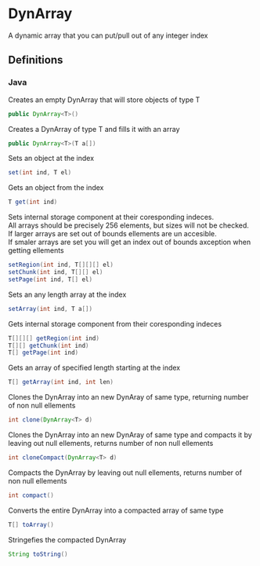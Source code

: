 # DynArray
A dynamic array that you can put/pull out of any integer index

## Definitions
### Java

Creates an empty DynArray that will store objects of type T
```java
public DynArray<T>()
```

Creates a DynArray of type T and fills it with an array
```java
public DynArray<T>(T a[])
```

Sets an object at the index
```java
set(int ind, T el)
```

Gets an object from the index
```java
T get(int ind)
```

Sets internal storage component at their coresponding indeces.<br>
All arrays should be precisely 256 elements, but sizes will not be checked.<br>
If larger arrays are set out of bounds ellements are un accesible.<br>
If smaler arrays are set you will get an index out of bounds axception when getting ellements
```java
setRegion(int ind, T[][][] el)
setChunk(int ind, T[][] el)
setPage(int ind, T[] el)
```

Sets an any length array at the index
```java
setArray(int ind, T a[])
```

Gets internal storage component from their coresponding indeces
```java
T[][][] getRegion(int ind)
T[][] getChunk(int ind)
T[] getPage(int ind)
```

Gets an array of specified length starting at the index
```java
T[] getArray(int ind, int len)
```

Clones the DynArray into an new DynAray of same type, returning number of non null ellements
```java
int clone(DynArray<T> d)
```

Clones the DynArray into an new DynAray of same type and compacts it by leaving out null ellements, returns number of non null ellements
```java
int cloneCompact(DynArray<T> d)
```

Compacts the DynArray by leaving out null ellements, returns number of non null ellements
```java
int compact()
```

Converts the entire DynArray into a compacted array of same type
```java
T[] toArray()
```

Stringefies the compacted DynArray
```java
String toString()
```


